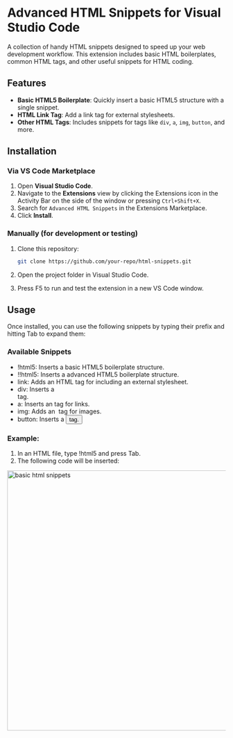 # Advanced HTML Snippets for Visual Studio Code

A collection of handy HTML snippets designed to speed up your web development workflow. This extension includes basic HTML boilerplates, common HTML tags, and other useful snippets for HTML coding.

## Features

- **Basic HTML5 Boilerplate**: Quickly insert a basic HTML5 structure with a single snippet.
- **HTML Link Tag**: Add a link tag for external stylesheets.
- **Other HTML Tags**: Includes snippets for tags like `div`, `a`, `img`, `button`, and more.

## Installation

### Via VS Code Marketplace

1. Open **Visual Studio Code**.
2. Navigate to the **Extensions** view by clicking the Extensions icon in the Activity Bar on the side of the window or pressing `Ctrl+Shift+X`.
3. Search for `Advanced HTML Snippets` in the Extensions Marketplace.
4. Click **Install**.

### Manually (for development or testing)

1. Clone this repository:
   ```bash
   git clone https://github.com/your-repo/html-snippets.git
   ```

2. Open the project folder in Visual Studio Code.
3. Press F5 to run and test the extension in a new VS Code window.

## Usage
Once installed, you can use the following snippets by typing their prefix and hitting Tab to expand them:

### Available Snippets

- !html5: Inserts a basic HTML5 boilerplate structure.
- !!html5: Inserts a advanced HTML5 boilerplate structure.
- link: Adds an HTML <link> tag for including an external stylesheet.
- div: Inserts a <div> tag.
- a: Inserts an <a> tag for links.
- img: Adds an <img> tag for images.
- button: Inserts a <button> tag.

### Example:
1. In an HTML file, type !html5 and press Tab.
2. The following code will be inserted:

<img src="https://github.com/Codegyan-LLC/advanced-html-snippets
/blob/main/images/code.png" width="600" alt="basic html snippets">


